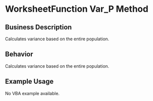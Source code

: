 # WorksheetFunction Var_P Method

## Business Description
Calculates variance based on the entire population.

## Behavior
Calculates variance based on the entire population.

## Example Usage
No VBA example available.